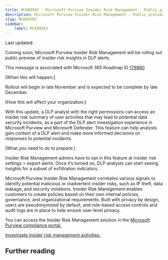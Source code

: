```yaml
---
title: MC689503 - Microsoft Purview Insider Risk Management - Public preview of insider risk insights in DLP alerts
description: Microsoft Purview Insider Risk Management - Public preview of insider risk insights in DLP alerts
slug: MC689503
sidebar:
    label: MC689503
---
```



Last updated: 

<p>Coming soon, Microsoft Purview Insider Risk Management will be rolling out public preview of insider risk insights in DLP alerts.</p>
<p>This message is associated with Microsoft 365 Roadmap ID <a href="https://www.microsoft.com/microsoft-365/roadmap?filters=&amp;searchterms=179880" target="_blank">179880</a></p>
<p>[When this will happen:]</p>

<p>Rollout will begin in late November and is expected to be complete by late December.&nbsp;</p>

<p>[How this will affect your organization:]</p>

<p>With this update, a DLP analyst with the right permissions can access an insider risk summary of user activities that may lead to potential data security incidents, as a part of the DLP alert investigation experience in Microsoft Purview and Microsoft Defender. This feature can help analysts gain context of a DLP alert and make more informed decisions on responses to potential incidents.</p>
<p>[What you need to do to prepare:]</p>
<p>Insider Risk Management admins have to opt in this feature at insider risk settings &gt; export alerts. Once it’s turned on, DLP analysts can start seeing insights for a subset of exfiltration indicators.</p><p>Microsoft Purview Insider Risk Management correlates various signals to identify potential malicious or inadvertent insider risks, such as IP theft, data leakage, and security violations. Insider Risk Management enables customers to create policies based on their own internal policies, governance, and organizational requirements. Built with privacy by design, users are pseudonymized by default, and role-based access controls and audit logs are in place to help ensure user-level privacy.</p><p>You can access the Insider Risk Management solution in the <a href="https://purview.microsoft.com/compliance" target="_blank">Microsoft Purview compliance portal.</a></p><p> 
</p><p><a href="https://learn.microsoft.com/purview/insider-risk-management-activities?view=o365-worldwide" target="_blank">Investigate insider risk management activities.</a></p>

## Further reading
